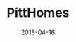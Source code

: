 ---
title: PittHomes
description: Dynamic Home Buying Tool for city of Pittsburgh based on a dataset from Zillow.
builtWith: D3.js and jQuery
url: http://pitthomes.surge.sh/
github: https://github.com/sh786/info4310hw4
date: 2018-04-16
---
